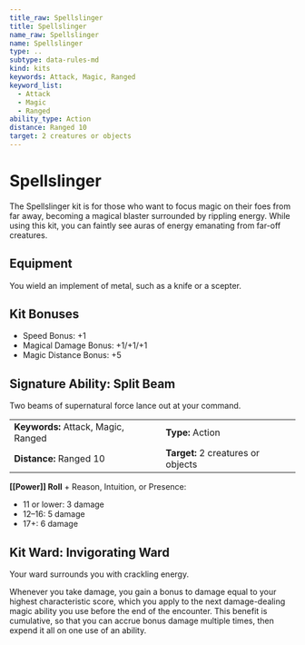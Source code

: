```yaml
---
title_raw: Spellslinger
title: Spellslinger
name_raw: Spellslinger
name: Spellslinger
type: ..
subtype: data-rules-md
kind: kits
keywords: Attack, Magic, Ranged
keyword_list:
  - Attack
  - Magic
  - Ranged
ability_type: Action
distance: Ranged 10
target: 2 creatures or objects
---
```


# Spellslinger

The Spellslinger kit is for those who want to focus magic on their foes from far away, becoming a magical blaster surrounded by rippling energy. While using this kit, you can faintly see auras of energy emanating from far-off creatures.

## Equipment

You wield an implement of metal, such as a knife or a scepter.

## Kit Bonuses

- Speed Bonus: +1
- Magical Damage Bonus: +1/+1/+1
- Magic Distance Bonus: +5

## Signature Ability: Split Beam

Two beams of supernatural force lance out at your command.

|                                     |                                    |
| :---------------------------------- | :--------------------------------- |
| **Keywords:** Attack, Magic, Ranged | **Type:** Action                   |
| **Distance:** Ranged 10             | **Target:** 2 creatures or objects |

**[[Power]] Roll** + Reason, Intuition, or Presence:

- 11 or lower: 3 damage
- 12–16: 5 damage
- 17+: 6 damage

## Kit Ward: Invigorating Ward

Your ward surrounds you with crackling energy.

Whenever you take damage, you gain a bonus to damage equal to your highest characteristic score, which you apply to the next damage-dealing magic ability you use before the end of the encounter. This benefit is cumulative, so that you can accrue bonus damage multiple times, then expend it all on one use of an ability.
